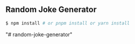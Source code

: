 ## Random Joke Generator

```bash
$ npm install # or pnpm install or yarn install
```

"# random-joke-generator" 
